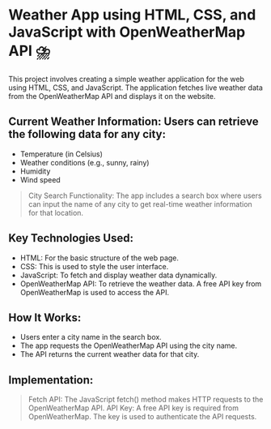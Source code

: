 # Weather App using HTML, CSS, and JavaScript with OpenWeatherMap API :cloud_with_lightning_and_rain:
This project involves creating a simple weather application for the web using HTML, CSS, and JavaScript. The application fetches live weather data from the OpenWeatherMap API and displays it on the website.

## Current Weather Information: Users can retrieve the following data for any city:
  * Temperature (in Celsius)
  * Weather conditions (e.g., sunny, rainy)
  * Humidity
  * Wind speed


    

>City Search Functionality: The app includes a search box where users can input the name of any city to get real-time weather information for that location.

## Key Technologies Used:
* HTML: For the basic structure of the web page.
* CSS: This is used to style the user interface.
* JavaScript: To fetch and display weather data dynamically.
* OpenWeatherMap API: To retrieve the weather data. A free API key from OpenWeatherMap is used to access the API.

 ## How It Works:
* Users enter a city name in the search box.
* The app requests the OpenWeatherMap API using the city name.
* The API returns the current weather data for that city.

## Implementation:
>Fetch API: The JavaScript fetch() method makes HTTP requests to the OpenWeatherMap API.
>API Key: A free API key is required from OpenWeatherMap. The key is used to authenticate the API requests.



